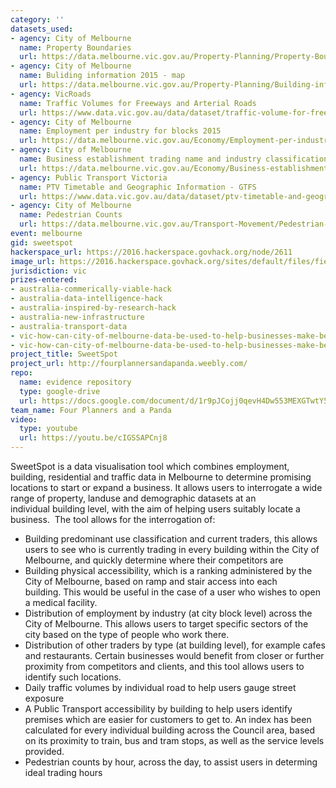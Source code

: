 ```yaml
---
category: ''
datasets_used:
- agency: City of Melbourne
  name: Property Boundaries
  url: https://data.melbourne.vic.gov.au/Property-Planning/Property-Boundaries/e56b-j9mj
- agency: City of Melbourne
  name: Buliding information 2015 - map
  url: https://data.melbourne.vic.gov.au/Property-Planning/Building-information-2015-map/a9kw-nfxm
- agency: VicRoads
  name: Traffic Volumes for Freeways and Arterial Roads
  url: https://www.data.vic.gov.au/data/dataset/traffic-volume-for-freeways-and-arterial-roads
- agency: City of Melbourne
  name: Employment per industry for blocks 2015
  url: https://data.melbourne.vic.gov.au/Economy/Employment-per-industry-for-blocks-2015/7wkk-qh7y
- agency: City of Melbourne
  name: Business establishment trading name and industry classification 2015 map
  url: https://data.melbourne.vic.gov.au/Economy/Business-establishment-trading-name-and-industry-c/eam8-g8i6
- agency: Public Transport Victoria
  name: PTV Timetable and Geographic Information - GTFS
  url: https://www.data.vic.gov.au/data/dataset/ptv-timetable-and-geographic-information-2015-gtfs
- agency: City of Melbourne
  name: Pedestrian Counts
  url: https://data.melbourne.vic.gov.au/Transport-Movement/Pedestrian-Counts/b2ak-trbp
event: melbourne
gid: sweetspot
hackerspace_url: https://2016.hackerspace.govhack.org/node/2611
image_url: https://2016.hackerspace.govhack.org/sites/default/files/field/image/sweet%20spot.PNG
jurisdiction: vic
prizes-entered:
- australia-commerically-viable-hack
- australia-data-intelligence-hack
- australia-inspired-by-research-hack
- australia-new-infrastructure
- australia-transport-data
- vic-how-can-city-of-melbourne-data-be-used-to-help-businesses-make-better-decisions?
- vic-how-can-city-of-melbourne-data-be-used-to-help-businesses-make-better-decisions?
project_title: SweetSpot
project_url: http://fourplannersandapanda.weebly.com/
repo:
  name: evidence repository
  type: google-drive
  url: https://docs.google.com/document/d/1r9pJCojj0qevH4Dw553MEXGTwtY5ovwnZzzQYOVTKWo/edit?usp=sharing
team_name: Four Planners and a Panda
video:
  type: youtube
  url: https://youtu.be/cIGSSAPCnj8
---
```


SweetSpot is a data visualisation tool which combines employment, building, residential and traffic data in Melbourne to determine promising locations to start or expand a business.
It allows users to interrogate a wide range of property, landuse and demographic datasets at an individual building level, with the aim of helping users suitably locate a business.  The tool allows for the interrogation of:
- Building predominant use classification and current traders, this allows users to see who is currently trading in every building within the City of Melbourne, and quickly determine where their competitors are
- Building physical accessibility, which is a ranking administered by the City of Melbourne, based on ramp and stair access into each building. This would be useful in the case of a user who wishes to open a medical facility.
- Distribution of employment by industry (at city block level) across the City of Melbourne. This allows users to target specific sectors of the city based on the type of people who work there.
- Distribution of other traders by type (at building level), for example cafes and restaurants. Certain businesses would benefit from closer or further proximity from competitors and clients, and this tool allows users to identify such locations.
- Daily traffic volumes by individual road to help users gauge street exposure
- A Public Transport accessibility by building to help users identify premises which are easier for customers to get to. An index has been calculated for every individual building across the Council area, based on its proximity to train, bus and tram stops, as well as the service levels provided.
- Pedestrian counts by hour, across the day, to assist users in determing ideal trading hours